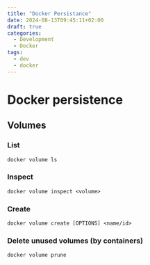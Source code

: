 ```yaml
---
title: "Docker Persistance"
date: 2024-08-13T09:45:11+02:00
draft: true
categories:
  - Development
  - Docker
tags:
  - dev
  - docker
---
```

# Docker persistence

## Volumes

### List
````
docker volume ls
````

### Inspect
```
docker volume inspect <volume>
```

### Create
```
docker volume create [OPTIONS] <name/id>
```

### Delete unused volumes (by containers)
```
docker volume prune
```